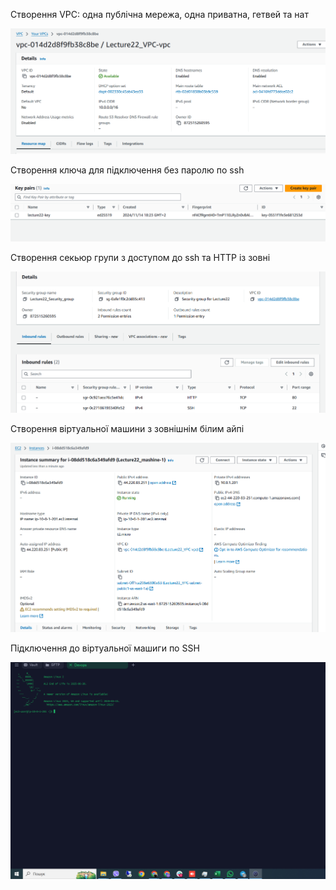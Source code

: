 Створення VPC: одна публічна мережа, одна приватна, гетвей та нат

![Результат роботи скрипта]( Screenshots/vpc-1.PNG)

Створення ключа для підключення без паролю по ssh

![Результат роботи скрипта]( Screenshots/key.PNG)

Створення секьюр групи з доступом до ssh та HTTP із зовні


![Результат роботи скрипта]( Screenshots/security_group.PNG)

Створення віртуальної машини з зовнішнім білим айпі

![Результат роботи скрипта]( Screenshots/mashine-1.PNG)

Підключення до віртуальної машиги по SSH

![Результат роботи скрипта]( Screenshots/coonect_to_mashine.PNG)



